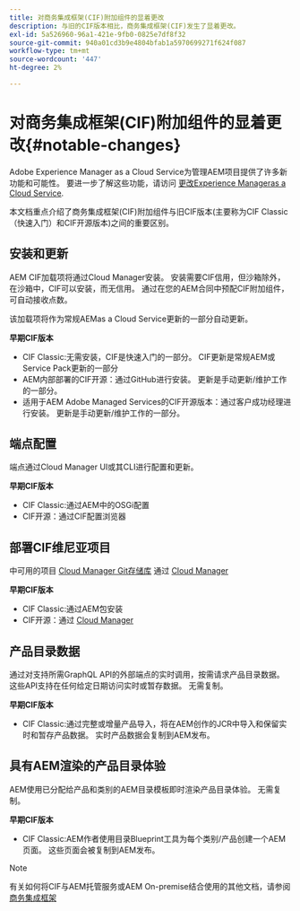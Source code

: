 ```yaml
---
title: 对商务集成框架(CIF)附加组件的显着更改
description: 与旧的CIF版本相比，商务集成框架(CIF)发生了显着更改。
exl-id: 5a526960-96a1-421e-9fb0-0825e7df8f32
source-git-commit: 940a01cd3b9e4804bfab1a5970699271f624f087
workflow-type: tm+mt
source-wordcount: '447'
ht-degree: 2%

---
```


# 对商务集成框架(CIF)附加组件的显着更改{#notable-changes}

Adobe Experience Manager as a Cloud Service为管理AEM项目提供了许多新功能和可能性。 要进一步了解这些功能，请访问 [更改Experience Manageras a Cloud Service](/help/release-notes/aem-cloud-changes.md).

本文档重点介绍了商务集成框架(CIF)附加组件与旧CIF版本(主要称为CIF Classic（快速入门）和CIF开源版本)之间的重要区别。

## 安装和更新

AEM CIF加载项将通过Cloud Manager安装。 安装需要CIF信用，但沙箱除外，在沙箱中，CIF可以安装，而无信用。 通过在您的AEM合同中预配CIF附加组件，可自动接收点数。

该加载项将作为常规AEMas a Cloud Service更新的一部分自动更新。

**早期CIF版本**

* CIF Classic:无需安装，CIF是快速入门的一部分。 CIF更新是常规AEM或Service Pack更新的一部分
* AEM内部部署的CIF开源：通过GitHub进行安装。 更新是手动更新/维护工作的一部分。
* 适用于AEM Adobe Managed Services的CIF开源版本：通过客户成功经理进行安装。 更新是手动更新/维护工作的一部分。

## 端点配置

端点通过Cloud Manager UI或其CLI进行配置和更新。

**早期CIF版本**

* CIF Classic:通过AEM中的OSGi配置
* CIF开源：通过CIF配置浏览器

## 部署CIF维尼亚项目

中可用的项目 [Cloud Manager Git存储库](https://experienceleague.adobe.com/docs/experience-manager-cloud-service/implementing/managing-code/integrating-with-git.html) 通过 [Cloud Manager](https://experienceleague.adobe.com/docs/experience-manager-cloud-service/implementing/deploying/overview.html)

**早期CIF版本**

* CIF Classic:通过AEM包安装
* CIF开源：通过 [Cloud Manager](https://experienceleague.adobe.com/docs/experience-manager-cloud-manager/using/introduction-to-cloud-manager.html?lang=zh-Hans)

## 产品目录数据

通过对支持所需GraphQL API的外部端点的实时调用，按需请求产品目录数据。 这些API支持在任何给定日期访问实时或暂存数据。 无需复制。

**早期CIF版本**

* CIF Classic:通过完整或增量产品导入，将在AEM创作的JCR中导入和保留实时和暂存产品数据。 实时产品数据会复制到AEM发布。

## 具有AEM渲染的产品目录体验

AEM使用已分配给产品和类别的AEM目录模板即时渲染产品目录体验。 无需复制。

**早期CIF版本**

* CIF Classic:AEM作者使用目录Blueprint工具为每个类别/产品创建一个AEM页面。 这些页面会被复制到AEM发布。

>[!NOTE]
>
>有关如何将CIF与AEM托管服务或AEM On-premise结合使用的其他文档，请参阅 [商务集成框架](https://www.adobe.io/apis/experiencecloud/commerce-integration-framework/getting-started.html)
